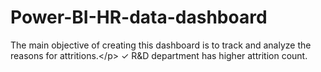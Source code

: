 # Power-BI-HR-data-dashboard
The main objective of creating this dashboard is to track and analyze the reasons for attritions.&lt;/p>                         ✓ R&amp;D department has higher attrition count.
